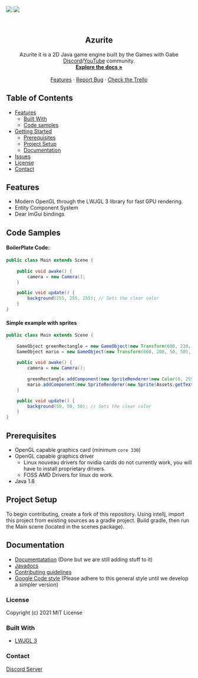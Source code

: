 <p>
    <br />
    <img src="https://img.shields.io/badge/Made%20using-Java-red">
    <img src="https://img.shields.io/badge/Made%20Using-Open%20GL%20-yellow">
</p>

<br />
<p align="center">
  <h2 align="center">Azurite</h2>

  <p align="center">
    Azurite it is a 2D Java game engine built by the Games with Gabe <a href="https://discord.gg/dhyV3BXkRZ">Discord</a>/<a href="https://www.youtube.com/channel/UCQP4qSCj1eHMHisDDR4iPzw">YouTube</a> community.
    <br />
    <a href="https://games-with-gabe-community.github.io/Azurite-Docs/"><strong>Explore the docs »</strong></a>
    <br />
    <br />
    <a href="https://github.com/othneildrew/Best-README-Template">Features</a>
    ·
    <a href="https://github.com/Games-With-Gabe-Community/Azurite/issues">Report Bug</a>
    ·
    <a href="https://trello.com/b/hfoYA8Gn/gwg-community-project">Check the Trello</a>
  </p>
</p>


<!-- TABLE OF CONTENTS -->
## Table of Contents

* [Features](#features)
  * [Built With](#built-with)
  * [Code samples](#code-samples)
* [Getting Started](#getting-started)
  * [Prerequisites](#prerequisites)
  * [Project Setup](#project-setup)
  * [Documentation](#documentation)
* [Issues](https://github.com/athaun/Gprocessing/issues)
* [License](#license)
* [Contact](#contact)

## Features

* Modern OpenGL through the LWJGL 3 library for fast GPU rendering.
* Entity Component System
* Dear ImGui bindings

## Code Samples
#### BoilerPlate Code:
```java
public class Main extends Scene {
	
	public void awake() {		
		camera = new Camera();
	}

	public void update() {
		background(255, 255, 255); // Sets the clear color
	}
}
```

#### Simple example with sprites
```java
public class Main extends Scene {
	
	GameObject greenRectangle = new GameObject(new Transform(600, 230, 50, 50), 1);
	GameObject mario = new GameObject(new Transform(600, 200, 50, 50), 2);
	
	public void awake() {		
		camera = new Camera();
		
		greenRectangle.addComponent(new SpriteRenderer(new Color(0, 255, 0, 255))); // Creates a new green sprite component
		mario.addComponent(new SpriteRenderer(new Sprite(Assets.getTexture("src/assets/images/marioSprite.png"))));	// Loads the image from the filesystem into a sprite component
	}

	public void update() {
		background(50, 50, 50); // Sets the clear color
	}
}
```

## Prerequisites
* OpenGL capable graphics card (minimum `core 330`)
* OpenGL capable graphics driver
  * Linux nouveau drivers for nvidia cards do not currently work, you will have to install proprietary drivers.
  * FOSS AMD Drivers for linux do work.
* Java 1.8
  
## Project Setup
To begin contributing, create a fork of this repository.
Using intellj, import this project from existing sources as a gradle project.
Build gradle, then run the Main scene (located in the scenes package).

## Documentation
* [Documentatation](https://games-with-gabe-community.github.io/Azurite-Docs/) (Done but we are still adding stuff to it)
* [Javadocs](https://games-with-gabe-community.github.io/azurite-javadocs/)
* [Contributing guidelines](https://github.com/Games-With-Gabe-Community/Azurite/blob/main/CONTRIBUTING.md)
* [Google Code style]( https://google.github.io/styleguide/javaguide.html) (Please adhere to this general style until we develop a simpler version)

### License
Copyright (c) 2021 MIT License

### Built With
* [LWJGL 3](https://www.lwjgl.org/)

### Contact
[Discord Server](https://discord.gg/dhyV3BXkRZ)

